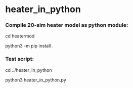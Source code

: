 # heater_in_python

### Compile 20-sim heater model as python module:

cd heatermod

python3 -m pip install .

### Test script:

cd ../heater_in_python

python3 heater_in_python.py
